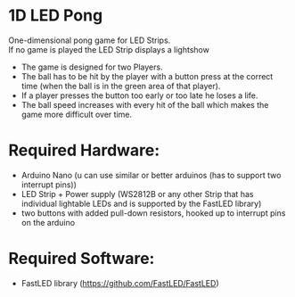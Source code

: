 # 1D LED Pong
 One-dimensional pong game for LED Strips.<br>
 If no game is played the LED Strip displays a lightshow
 - The game is designed for two Players.
 - The ball has to be hit by the player with a button press at the correct time (when the ball is in the green area of that player).
 - If a player presses the button too early or too late he loses a life.
 - The ball speed increases with every hit of the ball which makes the game more difficult over time.
 
# Required Hardware:
- Arduino Nano (u can use similar or better arduinos (has to support two interrupt pins))
- LED Strip + Power supply (WS2812B or any other Strip that has individual lightable LEDs and is supported by the FastLED library)
- two buttons with added pull-down resistors, hooked up to interrupt pins on the arduino

# Required Software:
- FastLED library (https://github.com/FastLED/FastLED)
